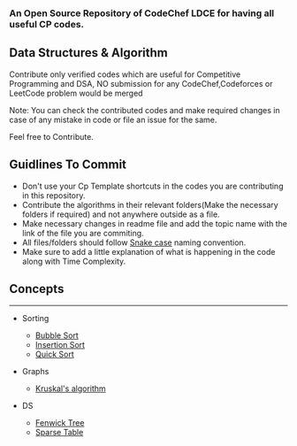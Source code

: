### An Open Source Repository of CodeChef LDCE for having all useful CP codes.
## Data Structures & Algorithm
Contribute only verified codes which are useful for Competitive Programming and DSA, NO submission for any CodeChef,Codeforces or LeetCode problem would be merged

Note: You can check the contributed codes and make required changes in case of any mistake in code or file an issue for the same.

Feel free to Contribute.

<b><h2>Guidlines To Commit</b></h2>
- Don't use your Cp Template shortcuts in the codes you are contributing in this repository.
- Contribute the algorithms in their relevant folders(Make the necessary folders if required) and not anywhere outside as a file.
- Make necessary changes in readme file and add the topic name with the link of the file you are commiting.
- All files/folders should follow [Snake case](https://en.wikipedia.org/wiki/Snake_case) naming convention.
- Make sure to add a little explanation of what is happening in the code along with Time Complexity.


## Concepts

---
- Sorting
  - [Bubble Sort](https://github.com/CodeChefLDCE/CodeChef_LDCE_CP/blob/main/sorting/bubble_sort.cpp)
  - [Insertion Sort](https://github.com/CodeChefLDCE/CodeChef_LDCE_CP/blob/main/sorting/insertion_sort.cpp)
  - [Quick Sort](https://github.com/CodeChefLDCE/CodeChef_LDCE_CP/blob/main/sorting/quick_sort.cpp)
  
- Graphs
  - [Kruskal's algorithm](https://github.com/CodeChefLDCE/CodeChef_LDCE_CP/blob/main/graphs/kruskal.cpp) 

- DS
  - [Fenwick Tree](https://github.com/CodeChefLDCE/CodeChef_LDCE_CP/blob/main/data_structures/fenwick_tree.cpp)
  - [Sparse Table](https://github.com/jaypalmudaliyar24/CodeChef_LDCE_CP/blob/main/data_structures/fenwick_tree.cpp)
